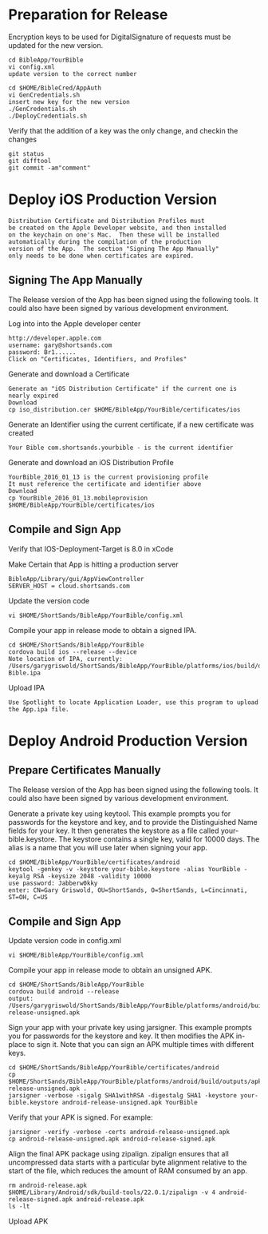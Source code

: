 Preparation for Release
=======================

Encryption keys to be used for DigitalSignature of requests must be
updated for the new version.
	
	cd BibleApp/YourBible
	vi config.xml 
	update version to the correct number
	
	cd $HOME/BibleCred/AppAuth
	vi GenCredentials.sh
	insert new key for the new version
	./GenCredentials.sh
	./DeployCredentials.sh
	
Verify that the addition of a key was the only change, and checkin the changes

	git status
	git difftool
	git commit -am"comment"

	
Deploy iOS Production Version
=============================

	Distribution Certificate and Distribution Profiles must
	be created on the Apple Developer website, and then installed
	on the keychain on one's Mac.  Then these will be installed
	automatically during the compilation of the production
	version of the App.  The section "Signing The App Manually"
	only needs to be done when certificates are expired.
	
Signing The App Manually
------------------------

The Release version of the App has been signed using the following tools.  It could also have been signed by various development environment.

Log into into the Apple developer center

	http://developer.apple.com
	username: gary@shortsands.com
	password: Br1......
	Click on "Certificates, Identifiers, and Profiles"
	
Generate and download a Certificate

	Generate an "iOS Distribution Certificate" if the current one is nearly expired
	Download
	cp iso_distribution.cer $HOME/BibleApp/YourBible/certificates/ios
	
	
Generate an Identifier using the current certificate, if a new certificate was created

	Your Bible com.shortsands.yourbible - is the current identifier
	
Generate and download an iOS Distribution Profile

	YourBible_2016_01_13 is the current provisioning profile
	It must reference the certificate and identifier above
	Download
	cp YourBible_2016_01_13.mobileprovision $HOME/BibleApp/YourBible/certificates/ios
	
Compile and Sign App
--------------------

Verify that IOS-Deployment-Target is 8.0 in xCode

Make Certain that App is hitting a production server

	BibleApp/Library/gui/AppViewController
	SERVER_HOST = cloud.shortsands.com

Update the version code

	vi $HOME/ShortSands/BibleApp/YourBible/config.xml
	
Compile your app in release mode to obtain a signed IPA.

	cd $HOME/ShortSands/BibleApp/YourBible
	cordova build ios --release --device
	Note location of IPA, currently: /Users/garygriswold/ShortSands/BibleApp/YourBible/platforms/ios/build/device/Your Bible.ipa
	
Upload IPA

	Use Spotlight to locate Application Loader, use this program to upload the App.ipa file.
	

Deploy Android Production Version
=================================

Prepare Certificates Manually
-----------------------------

The Release version of the App has been signed using the following tools.  It could also have been signed by various development environment.

Generate a private key using keytool. This example prompts you for passwords for the keystore and key, and to provide the Distinguished Name fields for your key. It then generates the keystore as a file called your-bible.keystore. The keystore contains a single key, valid for 10000 days. The alias is a name that you will use later when signing your app.

	cd $HOME/BibleApp/YourBible/certificates/android
	keytool -genkey -v -keystore your-bible.keystore -alias YourBible -keyalg RSA -keysize 2048 -validity 10000
	use password: Jabberw0kky
	enter: CN=Gary Griswold, OU=ShortSands, O=ShortSands, L=Cincinnati, ST=OH, C=US
	
Compile and Sign App
--------------------

Update version code in config.xml

	vi $HOME/BibleApp/YourBible/config.xml

Compile your app in release mode to obtain an unsigned APK.

	cd $HOME/ShortSands/BibleApp/YourBible
	cordova build android --release
	output:
	/Users/garygriswold/ShortSands/BibleApp/YourBible/platforms/android/build/outputs/apk/android-release-unsigned.apk

Sign your app with your private key using jarsigner. This example prompts you for passwords for the keystore and key. It then modifies the APK in-place to sign it. Note that you can sign an APK multiple times with different keys.

	cd $HOME/ShortSands/BibleApp/YourBible/certificates/android
	cp $HOME/ShortSands/BibleApp/YourBible/platforms/android/build/outputs/apk/android-release-unsigned.apk .
	jarsigner -verbose -sigalg SHA1withRSA -digestalg SHA1 -keystore your-bible.keystore android-release-unsigned.apk YourBible

Verify that your APK is signed. For example:

	jarsigner -verify -verbose -certs android-release-unsigned.apk
	cp android-release-unsigned.apk android-release-signed.apk	
	
Align the final APK package using zipalign.  zipalign ensures that all uncompressed data starts with a particular byte alignment relative to the start of the file, which reduces the amount of RAM consumed by an app.

	rm android-release.apk
	$HOME/Library/Android/sdk/build-tools/22.0.1/zipalign -v 4 android-release-signed.apk android-release.apk
	ls -lt
	
Upload APK




	